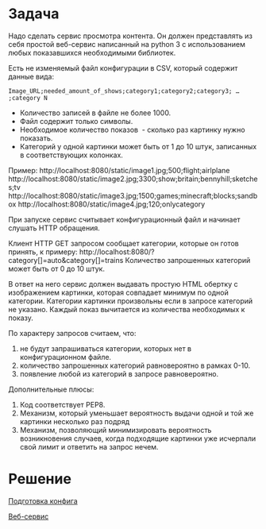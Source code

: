 # Задача

Надо сделать сервис просмотра контента.
Он должен представлять из себя простой веб-сервис написанный на python 3 с использованием любых показавшихся необходимыми библиотек.

Есть не изменяемый файл конфигурации в CSV, который содержит данные вида:

`Image_URL;needed_amount_of_shows;category1;category2;category3; … ;category N`

- Количество записей в файле не более 1000.
- Файл содержит только символы.
- Необходимое количество показов  - сколько раз картинку нужно показать. 
- Категорий у одной картинки может быть от 1 до 10 штук, записанных в соответствующих колонках.

Пример:
http://localhost:8080/static/image1.jpg;500;flight;airlplane
http://localhost:8080/static/image2.jpg;3300;show;britain;bennyhill;sketches;tv
http://localhost:8080/static/image3.jpg;1500;games;minecraft;blocks;sandbox
http://localhost:8080/static/image4.jpg;120;onlycategory

При запуске сервис считывает конфигурационный файл и начинает слушать HTTP обращения.

Клиент HTTP GET запросом сообщает категории, которые он готов принять, к примеру:
http://localhost:8080/?category[]=auto&category[]=trains
Количество запрошенных категорий может быть от 0 до 10 штук.

В ответ на него сервис должен выдавать простую HTML обертку с изображением картинки, которая совпадает минимум по одной категории.
Категории картинки произвольны если в запросе категорий не указано. 
Каждый показ вычитается из количества необходимых к показу.

По характеру запросов считаем, что:
1. не будут запрашиваться категории, которых нет в конфигурационном файле.
2. количество запрошенных категорий равновероятно в рамках 0-10.
3. появление любой из категорий в запросе равновероятно.

Дополнительные плюсы:
1. Код соответствует PEP8.
2. Механизм, который уменьшает вероятность выдачи одной и той же картинки несколько раз подряд 
3. Механизм, позволяющий минимизировать вероятность возникновения случаев, когда подходящие картинки уже исчерпали свой лимит и ответить на запрос нечем.

# Решение

[Подготовка конфига](https://github.com/mxmaslin/test-tasks/blob/master/image_getter/prepare_config.py)

[Веб-сервис](https://github.com/mxmaslin/test-tasks/blob/master/image_getter/app.py)